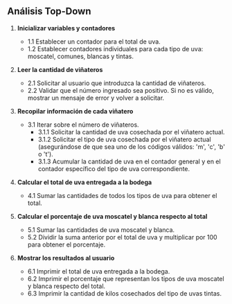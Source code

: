 ## Análisis Top-Down

1. **Inicializar variables y contadores**

   - 1.1 Establecer un contador para el total de uva.
   - 1.2 Establecer contadores individuales para cada tipo de uva: moscatel, comunes, blancas y tintas.

2. **Leer la cantidad de viñateros**

   - 2.1 Solicitar al usuario que introduzca la cantidad de viñateros.
   - 2.2 Validar que el número ingresado sea positivo. Si no es válido, mostrar un mensaje de error y volver a solicitar.

3. **Recopilar información de cada viñatero**

   - 3.1 Iterar sobre el número de viñateros.
     - 3.1.1 Solicitar la cantidad de uva cosechada por el viñatero actual.
     - 3.1.2 Solicitar el tipo de uva cosechada por el viñatero actual (asegurándose de que sea uno de los códigos válidos: 'm', 'c', 'b' o 't').
     - 3.1.3 Acumular la cantidad de uva en el contador general y en el contador específico del tipo de uva correspondiente.

4. **Calcular el total de uva entregada a la bodega**

   - 4.1 Sumar las cantidades de todos los tipos de uva para obtener el total.

5. **Calcular el porcentaje de uva moscatel y blanca respecto al total**

   - 5.1 Sumar las cantidades de uva moscatel y blanca.
   - 5.2 Dividir la suma anterior por el total de uva y multiplicar por 100 para obtener el porcentaje.

6. **Mostrar los resultados al usuario**
   - 6.1 Imprimir el total de uva entregada a la bodega.
   - 6.2 Imprimir el porcentaje que representan los tipos de uva moscatel y blanca respecto del total.
   - 6.3 Imprimir la cantidad de kilos cosechados del tipo de uvas tintas.
